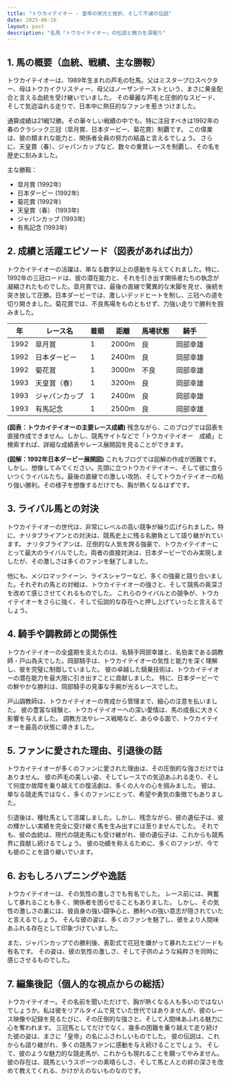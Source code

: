 ```yaml
---
title: "トウカイテイオー - 皇帝の栄光と挫折、そして不滅の伝説"
date: 2025-06-16
layout: post
description: "名馬『トウカイテイオー』の伝説と魅力を深堀り"
---
```


## 1. 馬の概要（血統、戦績、主な勝鞍）

トウカイテイオーは、1989年生まれの芦毛の牡馬。父はミスタープロスペクター、母はトウカイクリスティー、母父はノーザンテーストという、まさに黄金配合と言える血統を受け継いでいました。  その華麗な芦毛と圧倒的なスピード、そして気迫溢れる走りで、日本中に熱狂的なファンを惹きつけました。

通算成績は21戦12勝。その華々しい戦績の中でも、特に注目すべきは1992年の春のクラシック三冠（皐月賞、日本ダービー、菊花賞）制覇です。  この偉業は、彼の類まれな能力と、関係者全員の努力の結晶と言えるでしょう。  さらに、天皇賞（春）、ジャパンカップなど、数々の重賞レースを制覇し、その名を歴史に刻みました。

主な勝鞍：

* 皐月賞 (1992年)
* 日本ダービー (1992年)
* 菊花賞 (1992年)
* 天皇賞（春） (1993年)
* ジャパンカップ (1993年)
* 有馬記念 (1993年)


## 2. 成績と活躍エピソード（図表があれば出力）

トウカイテイオーの活躍は、単なる数字以上の感動を与えてくれました。特に、1992年の三冠ロードは、彼の潜在能力と、それを引き出す関係者たちの執念が凝縮されたものでした。皐月賞では、最後の直線で驚異的な末脚を見せ、後続を突き放して圧勝。日本ダービーでは、激しいデッドヒートを制し、三冠への道を切り開きました。菊花賞では、不良馬場をものともせず、力強い走りで勝利を掴みました。

| 年 | レース名       | 着順 | 距離 | 馬場状態 | 騎手       |
|---|---------------|-----|-----|---------|------------|
| 1992 | 皐月賞         | 1   | 2000m| 良       | 岡部幸雄     |
| 1992 | 日本ダービー     | 1   | 2400m| 良       | 岡部幸雄     |
| 1992 | 菊花賞         | 1   | 3000m| 不良     | 岡部幸雄     |
| 1993 | 天皇賞（春）     | 1   | 3200m| 良       | 岡部幸雄     |
| 1993 | ジャパンカップ   | 1   | 2400m| 良       | 岡部幸雄     |
| 1993 | 有馬記念       | 1   | 2500m| 良       | 岡部幸雄     |


**(図表：トウカイテイオーの主要レース成績)**  残念ながら、このブログでは図表を直接作成できません。しかし、競馬サイトなどで「トウカイテイオー　成績」と検索すれば、詳細な成績表やレース展開図を見ることができます。


**(図解：1992年日本ダービー展開図)**  これもブログでは図解の作成が困難です。しかし、想像してみてください。先頭に立つトウカイテイオー、そして彼に食らいつくライバルたち。最後の直線での激しい攻防、そしてトウカイテイオーの粘り強い勝利。その様子を想像するだけでも、胸が熱くなるはずです。


## 3. ライバル馬との対決

トウカイテイオーの世代は、非常にレベルの高い競争が繰り広げられました。特に、ナリタブライアンとの対決は、競馬史上に残る名勝負として語り継がれています。  ナリタブライアンは、圧倒的な人気を誇る強豪で、トウカイテイオーにとって最大のライバルでした。両者の直接対決は、日本ダービーでのみ実現しましたが、その激しさは多くのファンを魅了しました。

他にも、メジロマックイーン、ライスシャワーなど、多くの強豪と競り合いました。それぞれの馬との対戦は、トウカイテイオーの強さと、そして競馬の奥深さを改めて感じさせてくれるものでした。  これらのライバルとの競争が、トウカイテイオーをさらに強く、そして伝説的な存在へと押し上げていったと言えるでしょう。


## 4. 騎手や調教師との関係性

トウカイテイオーの全盛期を支えたのは、名騎手岡部幸雄と、名伯楽である調教師・戸山為夫でした。岡部騎手は、トウカイテイオーの気性と能力を深く理解し、彼を完璧に制御していました。  彼の卓越した騎乗技術は、トウカイテイオーの潜在能力を最大限に引き出すことに貢献しました。  特に、日本ダービーでの鮮やかな勝利は、岡部騎手の見事な手腕が光るレースでした。

戸山調教師は、トウカイテイオーの育成から管理まで、細心の注意を払いました。  彼の豊富な経験と、トウカイテイオーへの深い愛情は、馬の成長に大きく影響を与えました。  調教方法やレース戦略など、あらゆる面で、トウカイテイオーを最高の状態に導きました。


## 5. ファンに愛された理由、引退後の話

トウカイテイオーが多くのファンに愛された理由は、その圧倒的な強さだけではありません。  彼の芦毛の美しい姿、そしてレースでの気迫あふれる走り、そして何度か故障を乗り越えての復活劇は、多くの人々の心を掴みました。  彼は、単なる競走馬ではなく、多くのファンにとって、希望や勇気の象徴でもありました。

引退後は、種牡馬として活躍しました。しかし、残念ながら、彼の遺伝子は、彼の輝かしい実績を完全に受け継ぐ馬を生み出すには至りませんでした。  それでも、彼の血統は、現代の競走馬にも受け継がれ、彼の遺伝子は、これからも競馬界に貢献し続けるでしょう。  彼の功績を称えるために、多くのファンが、今でも彼のことを語り継いでいます。


## 6. おもしろハプニングや逸話

トウカイテイオーは、その気性の激しさでも有名でした。  レース前には、興奮して暴れることも多く、関係者を困らせることもありました。  しかし、その気性の激しさの裏には、彼自身の強い闘争心と、勝利への強い意志が隠されていたと言えるでしょう。  そんな彼の姿は、多くのファンを魅了し、彼をより人間味あふれる存在として印象づけていました。

また、ジャパンカップでの勝利後、表彰式で花冠を嫌がって暴れたエピソードも有名です。  その姿は、彼の気性の激しさ、そして子供のような純粋さを同時に感じさせるものでした。


## 7. 編集後記（個人的な視点からの総括）

トウカイテイオー。その名前を聞いただけで、胸が熱くなる人も多いのではないでしょうか。私は彼をリアルタイムで見ていた世代ではありませんが、彼のレース映像や記録を見るたびに、その圧倒的な強さと、そして人間味あふれる魅力に心を奪われます。  三冠馬としてだけでなく、幾多の困難を乗り越えて走り続けた彼の姿は、まさに「皇帝」の名にふさわしいものでした。  彼の伝説は、これからも語り継がれ、多くの競馬ファンに感動を与え続けることでしょう。  そして、彼のような魅力的な競走馬が、これからも現れることを願ってやみません。  彼の存在は、競馬というスポーツの素晴らしさ、そして馬と人との絆の深さを改めて教えてくれる、かけがえのないものなのです。
